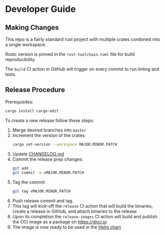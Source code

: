 # Developer Guide <!-- omit in toc -->


## Making Changes
This repo is a fairly standard rust project with multiple crates combined into a single workspace.

Rustc version is pinned in the `rust-toolchain.toml` file for build reproducibility.

The `build` CI action in GitHub will trigger on every commit to run linting and tests.


## Release Procedure
Prerequisites:
```sh
cargo install cargo-edit
```

To create a new release follow these steps:
1. Merge desired branches into `master`
2. Increment the version of the crates:
   ```sh
   cargo set-version --workspace MAJOR.MINOR.PATCH
   ```
3. Update [CHANGELOG.md](./CHANGELOG.md)
4. Commit the release prep changes:
   ```sh
   git add .
   git commit -m vMAJOR.MINOR.PATCH
   ```
5. Tag the commit:
   ```sh
   git tag vMAJOR.MINOR.PATCH
   ```
6. Push release commit and tag.
7. This tag will kick-off the `release` CI action that will build the binaries, create a release in GitHub, and attach binaries to the release
8. Upon its completion the `release-images` CI action will build and publish the OCI image as a package on https://ghcr.io
9. The image is now ready to be used in the [Helm chart](https://github.com/kamu-data/kamu-molecule-bridge-helm-charts)
